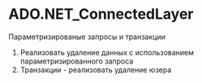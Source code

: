 # ADO.NET_ConnectedLayer
Параметризированые запросы и транзакции

1. Реализовать удаление данных с использованием параметризированного запроса 
2. Транзакции - реализовать удаление юзера

